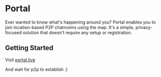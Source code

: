 # Portal

Ever wanted to know what's happening around you? Portal enables you to join location-based P2P chatrooms using the map. It's a simple, privacy-focused solution that doesn't require any setup or registration.

## Getting Started

Visit [portal.live](https://portal.live)

And wait for p2p to establish :)